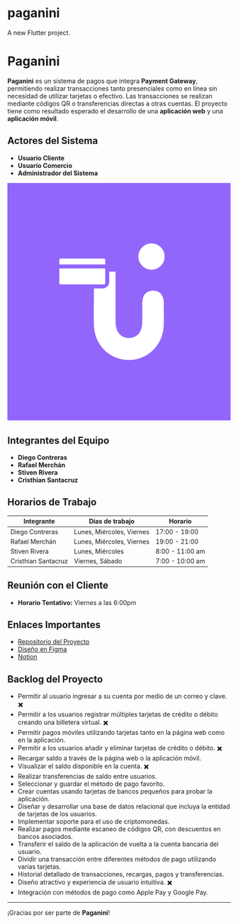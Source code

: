 # paganini

A new Flutter project.

# Paganini

**Paganini** es un sistema de pagos que integra **Payment Gateway**, permitiendo realizar transacciones tanto presenciales como en línea sin necesidad de utilizar tarjetas o efectivo. Las transacciones se realizan mediante códigos QR o transferencias directas a otras cuentas. El proyecto tiene como resultado esperado el desarrollo de una **aplicación web** y una **aplicación móvil**.

## Actores del Sistema

- **Usuario Cliente**
- **Usuario Comercio** 
- **Administrador del Sistema** 

![Diagrama del Sistema](/assets/image/paganini_icono.png)

## Integrantes del Equipo

- **Diego Contreras**
- **Rafael Merchán**
- **Stiven Rivera**
- **Cristhian Santacruz**

## Horarios de Trabajo

| Integrante           | Días de trabajo              | Horario               |
|----------------------|------------------------------|-----------------------|
| Diego Contreras      | Lunes, Miércoles, Viernes    | 17:00 - 19:00         |
| Rafael Merchán       | Lunes, Miércoles, Viernes    | 19:00 - 21:00         |
| Stiven Rivera        | Lunes, Miércoles             | 8:00 - 11:00 am       |
| Cristhian Santacruz  | Viernes, Sábado              | 7:00 - 10:00 am       |

## Reunión con el Cliente

- **Horario Tentativo:** Viernes a las 6:00pm

## Enlaces Importantes

- [Repositorio del Proyecto](https://github.com/ItsDiegoTBG/PAGANINIGROUP)
- [Diseño en Figma](https://www.figma.com/design/HPmkTYI7NAjY4HPvg3uvL7/Paganini-Mobile?node-id=0-1&node-type=canvas&t=GlMAV0dP4uLtuYOk-0)
- [Notion](https://www.notion.so/PAGANINI-MOBILE-SCRUM-e4c4c8c83c2144a7886ab36b70e31421)

## Backlog del Proyecto

- Permitir al usuario ingresar a su cuenta por medio de un correo y clave. ✖️
- Permitir a los usuarios registrar múltiples tarjetas de crédito o débito creando una billetera virtual. ✖️
- Permitir pagos móviles utilizando tarjetas tanto en la página web como en la aplicación.
- Permitir a los usuarios añadir y eliminar tarjetas de crédito o débito. ✖️
- Recargar saldo a través de la página web o la aplicación móvil.
- Visualizar el saldo disponible en la cuenta. ✖️
- Realizar transferencias de saldo entre usuarios.
- Seleccionar y guardar el método de pago favorito. 
- Crear cuentas usando tarjetas de bancos pequeños para probar la aplicación. 
- Diseñar y desarrollar una base de datos relacional que incluya la entidad de tarjetas de los usuarios.
- Implementar soporte para el uso de criptomonedas.
- Realizar pagos mediante escaneo de códigos QR, con descuentos en bancos asociados.
- Transferir el saldo de la aplicación de vuelta a la cuenta bancaria del usuario.
- Dividir una transacción entre diferentes métodos de pago utilizando varias tarjetas.
- Historial detallado de transacciones, recargas, pagos y transferencias.
- Diseño atractivo y experiencia de usuario intuitiva. ✖️
- Integración con métodos de pago como Apple Pay y Google Pay.

---

¡Gracias por ser parte de **Paganini**!
